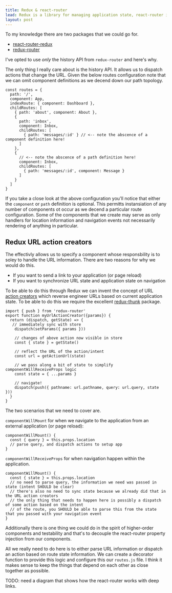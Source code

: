 ```yaml
---
title: Redux & react-router
lead: Redux is a library for managing application state, react-router is a library for building single-page applications in React.js when you try to combine these things you'll run into a couple of issues. I've outlined what those issues are and how I've chosen to deal with them here.
layout: post
---
```


To my knowledge there are two packages that we could go for.

* [react-router-redux](https://github.com/reactjs/react-router-redux)
* [redux-router](https://github.com/acdlite/redux-router)

I've opted to use *only* the history API from `redux-router` and here's why.

The only thing I really care about is the history API. It allows us to dispatch actions that change the URL. Given the below routes configuration note that we can omit component definitions as we decend down our path topology.

~~~
const routes = {
  path: '/',
  component: App,
  indexRoute: { component: Dashboard },
  childRoutes: [
    { path: 'about', component: About },
    {
      path: 'inbox',
      component: Inbox,
      childRoutes: [
        { path: 'messages/:id' } // <-- note the abscence of a component definition here!
      ]
    },
    {
      // <-- note the abscence of a path definition here!
      component: Inbox,
      childRoutes: [
        { path: 'messages/:id', component: Message }
      ]
    }
  ]
}
~~~

If you take a close look at the above configuration you'll notice that either the `component` or `path` definition is optional. This permitts instansiation of any number of components ot occur as we decend a particular route configuration. Some of the components that we create may serve as only handlers for location information and navigation events not necessarily rendering of anything in particular.

## Redux URL action creators

The effectivly allows us to specify a component whose responsbility is to soley to handle the URL information. There are two reasons for why we would do this.

* If you want to send a link to your application (or page reload)
* If you want to synchronize URL state and application state on navigation

To be able to do this through Redux we can invent the concept of URL [action creators](http://redux.js.org/docs/basics/Actions.html) which reverse engineer URLs based on current application state. To be able to do this we require the excellent [redux-thunk](https://github.com/gaearon/redux-thunk) package.

~~~
import { push } from 'redux-router'
export function myUrlActionCreator({params}) {
  return (dispatch, getState) => {
   // immediately sync with store
    dispatch(setParams({ params }))
    
    // changes of above action now visible in store
    const { state } = getState() 
    
    // reflect the URL of the action/intent
    const url = getActionUrl(state)
    
    // we pass along a bit of state to simplify componentWillReceiveProps logic
    const state = { ...params } 
    
    // navigate!
    dispatch(push({ pathname: url.pathname, query: url.query, state }))
  }
}
~~~

The two scenarios that we need to cover are.

`componentWillMount` for when we navigate to the application from an external application (or page reload):

~~~
componentWillMount() {
  const { query } = this.props.location
  // parse query, and dispatch actions to setup app
}
~~~

`componentWillReceiveProps` for when navigation happen within the application.

~~~
componentWillMount() {
  const { state } = this.props.location
  // no need to parse query, the information we need was passed in state (intent SHOULD be clear)
  // there's also no need to sync state because we already did that in the URL action creators
  // the only thing that needs to happen here is possibly a dispatch of some action based on the intent
  // of the route, you SHOULD be able to parse this from the state that you passed with your navigation event
}
~~~

Additionally there is one thing we could do in the spirit of higher-order components and testability and that's to decouple the react-router property injection from our components.

All we really need to do here is to either parse URL information or dispatch an action based on route state information. We can create a decorator function to provide this logic and configure this our `routes.js` file. I think it makes sense to keep the things that depend on each other as close together as possible.

TODO: need a diagram that shows how the react-router works with deep links.
